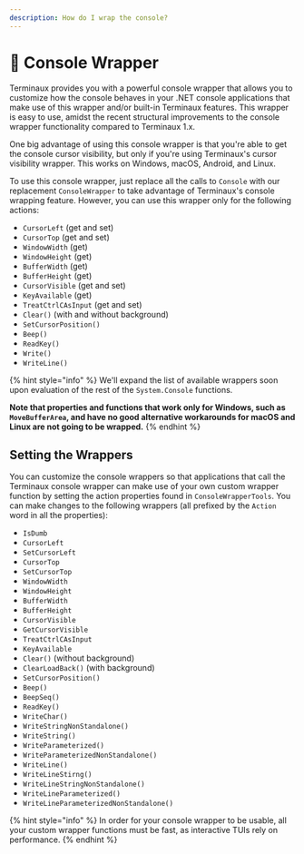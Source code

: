 ```yaml
---
description: How do I wrap the console?
---
```


# 🔌 Console Wrapper

Terminaux provides you with a powerful console wrapper that allows you to customize how the console behaves in your .NET console applications that make use of this wrapper and/or built-in Terminaux features. This wrapper is easy to use, amidst the recent structural improvements to the console wrapper functionality compared to Terminaux 1.x.

One big advantage of using this console wrapper is that you're able to get the console cursor visibility, but only if you're using Terminaux's cursor visibility wrapper. This works on Windows, macOS, Android, and Linux.

To use this console wrapper, just replace all the calls to `Console` with our replacement `ConsoleWrapper` to take advantage of Terminaux's console wrapping feature. However, you can use this wrapper only for the following actions:

* `CursorLeft` (get and set)
* `CursorTop` (get and set)
* `WindowWidth` (get)
* `WindowHeight` (get)
* `BufferWidth` (get)
* `BufferHeight` (get)
* `CursorVisible` (get and set)
* `KeyAvailable` (get)
* `TreatCtrlCAsInput` (get and set)
* `Clear()` (with and without background)
* `SetCursorPosition()`
* `Beep()`
* `ReadKey()`
* `Write()`
* `WriteLine()`

{% hint style="info" %}
We'll expand the list of available wrappers soon upon evaluation of the rest of the `System.Console` functions.

**Note that properties and functions that work only for Windows, such as `MoveBufferArea`, and have no good alternative workarounds for macOS and Linux are not going to be wrapped.**
{% endhint %}

## Setting the Wrappers

You can customize the console wrappers so that applications that call the Terminaux console wrapper can make use of your own custom wrapper function by setting the action properties found in `ConsoleWrapperTools`. You can make changes to the following wrappers (all prefixed by the `Action` word in all the properties):

* `IsDumb`
* `CursorLeft`
* `SetCursorLeft`
* `CursorTop`
* `SetCursorTop`
* `WindowWidth`
* `WindowHeight`
* `BufferWidth`
* `BufferHeight`
* `CursorVisible`
* `GetCursorVisible`
* `TreatCtrlCAsInput`
* `KeyAvailable`
* `Clear()` (without background)
* `ClearLoadBack()` (with background)
* `SetCursorPosition()`
* `Beep()`
* `BeepSeq()`
* `ReadKey()`
* `WriteChar()`
* `WriteStringNonStandalone()`
* `WriteString()`
* `WriteParameterized()`
* `WriteParameterizedNonStandalone()`
* `WriteLine()`
* `WriteLineStirng()`
* `WriteLineStringNonStandalone()`
* `WriteLineParameterized()`
* `WriteLineParameterizedNonStandalone()`

{% hint style="info" %}
In order for your console wrapper to be usable, all your custom wrapper functions must be fast, as interactive TUIs rely on performance.
{% endhint %}
